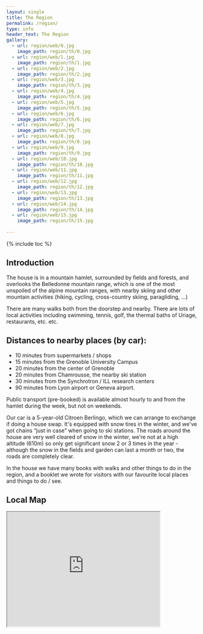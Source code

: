 ```yaml
---
layout: single
title: The Region
permalink: /region/
type: info
header_text: The Region
gallery:
  - url: region/web/0.jpg
    image_path: region/th/0.jpg
  - url: region/web/1.jpg
    image_path: region/th/1.jpg
  - url: region/web/2.jpg
    image_path: region/th/2.jpg
  - url: region/web/3.jpg
    image_path: region/th/3.jpg
  - url: region/web/4.jpg
    image_path: region/th/4.jpg
  - url: region/web/5.jpg
    image_path: region/th/5.jpg
  - url: region/web/6.jpg
    image_path: region/th/6.jpg
  - url: region/web/7.jpg
    image_path: region/th/7.jpg
  - url: region/web/8.jpg
    image_path: region/th/8.jpg
  - url: region/web/9.jpg
    image_path: region/th/9.jpg
  - url: region/web/10.jpg
    image_path: region/th/10.jpg
  - url: region/web/11.jpg
    image_path: region/th/11.jpg
  - url: region/web/12.jpg
    image_path: region/th/12.jpg
  - url: region/web/13.jpg
    image_path: region/th/13.jpg
  - url: region/web/14.jpg
    image_path: region/th/14.jpg
  - url: region/web/15.jpg
    image_path: region/th/15.jpg
  
---
```


{% include toc %}

## Introduction

The house is in a mountain hamlet, surrounded by fields and forests,
and overlooks the Belledonne mountain range, which is one of the most
unspoiled of the alpine mountain ranges, with nearby skiing and other
mountain activities (hiking, cycling, cross-country skiing,
paragliding, ...)

There are many walks both from the doorstep and nearby. There are lots
of local activities including swimming, tennis, golf, the thermal
baths of Uriage, restaurants, etc. etc.

## Distances to nearby places (by car):

* 10 minutes from supermarkets / shops
* 15 minutes from the Grenoble University Campus
* 20 minutes from the center of Grenoble
* 20 minutes  from Chamrousse, the nearby ski station
* 30 minutes from the Synchrotron / ILL research centers
* 90 minutes from Lyon airport or Geneva airport.

Public transport (pre-booked) is available almost hourly to and from
the hamlet during the week, but not on weekends.

Our car is a 5-year-old Citroen Berlingo, which we can arrange to
exchange if doing a house swap. It's equipped with snow tires in the
winter, and we've got chains “just in case” when going to ski
stations. The roads around the house are very well cleared of snow in
the winter, we're not at a high altitude (610m) so only get significant snow
2 or 3 times in the year - although the snow in the fields and garden
can last a month or two, the roads are completely clear.

In the house we have many books with walks and other things to
do in the region, and a booklet we wrote for visitors with our
favourite local places and things to do / see. 

<!--

## Gallery

{% include base_path %}

{% include gallery %}

-->

## Local Map

<div style='position: relative; width: 80%; height: 0px; padding-bottom: 120%;'>
<iframe style='position: absolute; left: 0px; top: 0px; width: 100%; height: 50%'
src="https://www.google.com/maps/d/u/0/embed?mid=1ZZIJMKaIUID-UTQIY4YKOPQcZ8A">
</iframe>
</div>

